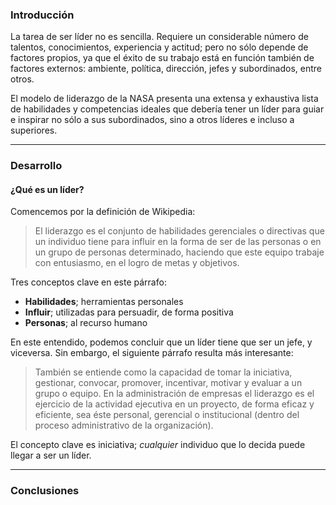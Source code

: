 ### Introducción

La tarea de ser líder no es sencilla. Requiere un considerable número de talentos, conocimientos, experiencia y actitud; pero no sólo depende de factores propios, ya que el éxito de su trabajo está en función también de factores externos: ambiente, política, dirección, jefes y subordinados, entre otros.

El modelo de liderazgo de la NASA presenta una extensa y exhaustiva lista de habilidades y competencias ideales que debería tener un líder para guiar e inspirar no sólo a sus subordinados, sino a otros líderes e incluso a superiores.

---

### Desarrollo

#### ¿Qué es un líder?

Comencemos por la definición de Wikipedia:

> El liderazgo es el conjunto de habilidades gerenciales o directivas que un individuo tiene para influir en la forma de ser de las personas o en un grupo de personas determinado, haciendo que este equipo trabaje con entusiasmo, en el logro de metas y objetivos.

Tres conceptos clave en este párrafo:

- **Habilidades**; herramientas personales
- **Influir**; utilizadas para persuadir, de forma positiva
- **Personas**; al recurso humano

En este entendido, podemos concluir que un líder tiene que ser un jefe, y viceversa. Sin embargo, el siguiente párrafo resulta más interesante:

> También se entiende como la capacidad de tomar la iniciativa, gestionar, convocar, promover, incentivar, motivar y evaluar a un grupo o equipo. En la administración de empresas el liderazgo es el ejercicio de la actividad ejecutiva en un proyecto, de forma eficaz y eficiente, sea éste personal, gerencial o institucional (dentro del proceso administrativo de la organización).

El concepto clave es iniciativa; *cualquier* individuo que lo decida puede llegar a ser un líder. 

---

### Conclusiones
